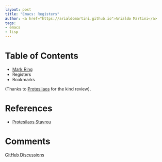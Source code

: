 ```yaml
---
layout: post
title: "Emacs: Registers"
author: <a href="https://arialdomartini.github.io">Arialdo Martini</a>
tags:
- emacs
- lisp
---
```

<!--more-->
# Table of Contents
* [Mark Ring](/emacs-mark-ring)
* Registers
* Bookmarks

(Thanks to [Protesilaos][prot] for the kind review).

# References
* [Protesilaos Stavrou][prot]


# Comments
[GitHub Discussions](https://github.com/arialdomartini/arialdomartini.github.io/discussions/29)

[prot]: https://protesilaos.com/coach/
